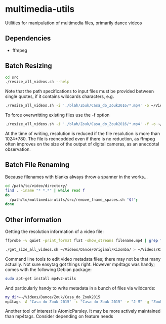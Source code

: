 # multimedia-utils

Utilities for manipulation of multimedia files, primarily dance videos

## Dependencies

* ffmpeg

## Batch Resizing

```sh
cd src
./resize_all_videos.sh --help
```

Note that the path specifications to input files must be provided between single quotes, if it contains wildcards characters, e.g.

```sh
./resize_all_videos.sh -i './blah/Zouk/Casa_do_Zouk2016/*.mp4' -o ~/Videos/Zouk/Casa_do_Zouk2016/
```

To force overwritting existing files use the -f option

```sh
./resize_all_videos.sh -i './blah/Zouk/Casa_do_Zouk2016/*.mp4' -f -o ~/Videos/Zouk/Casa_do_Zouk2016/
```

At the time of writing, resolution is reduced if the file resolution is more than 1024*780. The file is reencodded even if there is no reduction, as ffmpeg often improves on the size of the output of digital cameras, as an anecdotal observation.

## Batch File Renaming

Because filenames with blanks always throw a spanner in the works...

```sh
cd /path/to/video/directory/
find . -iname "* *.*" | while read f
do
  /path/to/multimedia-utils/src/remove_fname_spaces.sh "$f";
done
```

## Other information

Getting the resolution information of a video file:

```sh
ffprobe -v quiet -print_format flat -show_streams filename.mp4 | grep "\.width"
```

```sh
./get_size_all_videos.sh ~/Videos/Dance/Original/Kizomba/ > ~/Videos/KizRes.txt
```

Command line tools to edit video metadata files; there may not be that many actually. Not sure easytag got things right. However mp4tags was handy; comes with the following Debian package:

```sh
sudo apt-get install mp4v2-utils
```

And particularly handy to write metadata in a bunch of files via wildcards:

```sh
my_dir=~/Videos/Dance/Zouk/Casa_do_Zouk2015
mp4tags -A "Casa do Zouk 2015" -c "Casa do Zouk 2015" -e "J-M" -g "Zouk" -i "movie" -l "Workshops at Casa do Zouk 2015" -m "Workshops at Casa do Zouk 2015" -O "Dance" -y 2015 ${my_dir}/*.mp4
```

Another tool of interest is AtomicParsley. It may be more actively maintained than mp4tags. Consider depending on feature needs



